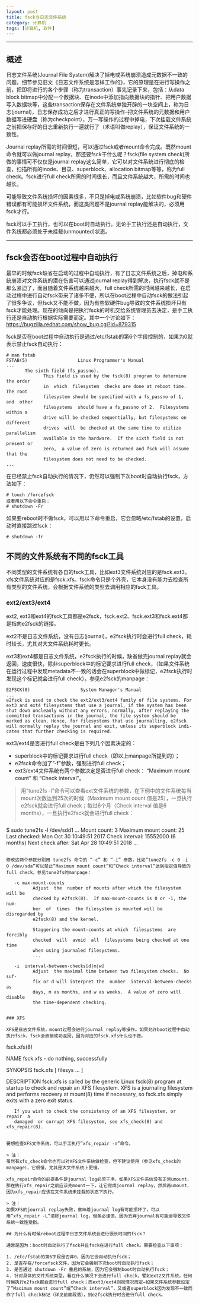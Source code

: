 ```yaml
---
layout: post
title: fsck与日志文件系统
category: 计算机
tags: [计算机, 软件]
---
```



----------
## 概述
日志文件系统(Journal File System)解决了掉电或系统崩溃造成元数据不一致的问题，细节参见旧文《日志文件系统是怎样工作的》，它的原理是在进行写操作之前，把即将进行的各个步骤（称为transaction）事先记录下来，包括：从data block bitmap中分配一个数据块、在inode中添加指向数据块的指针、把用户数据写入数据块等，这些transaction保存在文件系统单独开辟的一块空间上，称为日志(journal)，日志保存成功之后才进行真正的写操作–把文件系统的元数据和用户数据写进硬盘（称为checkpoint），万一写操作的过程中掉电，下次挂载文件系统之前把保存好的日志重新执行一遍就行了（术语叫做replay），保证文件系统的一致性。

Journal replay所需的时间很短，可以通过fsck或者mount命令完成。既然mount命令就可以做journal replay，那还要fsck干什么呢？fsck(file system check)所做的事情可不仅仅是journal replay这么简单，它可以对文件系统进行彻底的检查，扫描所有的inode、目录、superblock、allocation bitmap等等，称为full check。fsck进行full check所需的时间很长，而且文件系统越大，所需的时间也越长。

可能导致文件系统损坏的因素很多，不只是掉电或系统崩溃，比如软件bug和硬件错误都有可能损坏文件系统，而这类问题不是journal replay能解决的，必须用fsck才行。

fsck可以手工执行，也可以在boot时自动执行。无论手工执行还是自动执行，文件系统都必须处于未挂载(unmounted)状态。


----------
## fsck会否在boot过程中自动执行

最早的时候fsck缺省在启动的过程中自动执行，有了日志文件系统之后，掉电和系统崩溃对文件系统的潜在伤害可以通过journal replay得到解决，执行fsck就不是那么紧迫了，而且随着文件系统越来越大，full check所需的时间越来越长，在启动过程中进行自动fsck带来了诸多不便，所以在boot过程中自动fsck的做法引起了很多争议，但fsck又不能不做，因为有些软硬件bug导致的文件系统损坏只有fsck才能处理。现在的倾向是把执行fsck的时机交给系统管理员去决定，是手工执行还是自动执行根据实际需要而定。其中一个讨论如下：
https://bugzilla.redhat.com/show_bug.cgi?id=879315

fsck是否在boot过程中自动执行是通过/etc/fstab的第6个字段控制的，如果为0就表示禁止fsck自动执行：

```
# man fstab
FSTAB(5)                   Linux Programmer's Manual
...
       The sixth field (fs_passno).
              This field is used by the fsck(8) program to determine the order
              in  which  filesystem  checks are done at reboot time.  The root
              filesystem should be specified with a fs_passno of 1, and  other
              filesystems  should have a fs_passno of 2.  Filesystems within a
              drive will be checked sequentially, but filesystems on different
              drives  will  be checked at the same time to utilize parallelism
              available in the hardware.  If the sixth field is not present or
              zero,  a value of zero is returned and fsck will assume that the
              filesystem does not need to be checked.
...
```

在已经禁止fsck自动执行的情况下，仍然可以强制下次boot时自动执行fsck，方法如下：

```
# touch /forcefsck
或者用以下命令重启：
# shutdown -Fr
```

如果要reboot时不做fsck，可以用以下命令重启，它会忽略/etc/fstab的设置，启动时直接跳过fsck：

```
# shutdown -fr
```

## 不同的文件系统有不同的fsck工具

不同类型的文件系统有各自的fsck工具，比如ext3文件系统对应的是fsck.ext3，xfs文件系统对应的是fsck.xfs。fsck命令只是个外壳，它本身没有能力去检查所有类型的文件系统，会根据文件系统的类型去调用相应的fsck工具。

### ext2/ext3/ext4

ext2, ext3和ext4的fsck工具都是e2fsck，fsck.ext2、fsck.ext3和fsck.ext4都是指向e2fsck的链接。

ext2不是日志文件系统，没有日志(journal)，e2fsck执行时会进行full check，耗时较长，尤其对大文件系统耗时更长。

ext3和ext4都是日志文件系统，e2fsck执行的时候，缺省做完journal replay就会返回，速度很快，除非superblock中的标记要求进行full check，（如果文件系统在运行过程中发现metadata不一致的话会在superblock中做标记，e2fsck执行时发现这个标记就会进行full check）。参见e2fsck的manpage：

```
E2FSCK(8)                   System Manager's Manual
...
e2fsck is used to check the ext2/ext3/ext4 family of file systems. For
ext3 and ext4 filesystems that use a journal, if the system has been
shut down uncleanly without any errors, normally, after replaying the
committed transactions in the journal, the file system should be
marked as clean. Hence, for filesystems that use journalling, e2fsck
will normally replay the journal and exit, unless its superblock indi‐
cates that further checking is required.
```

ext3/ext4是否进行full check是由下列几个因素决定的：

- superblock中的标记要求进行full check（即以上manpage所提到的）；
- e2fsck命令加了”-f”参数，强制进行full check；
- ext3/ext4文件系统有两个参数决定是否进行full check：
  “Maximum mount count” 和 “Check interval”。

> 用”tune2fs -l”命令可以查看ext文件系统的参数，在下例中的文件系统每当mount次数达到25次的时候（Maximum mount count 值是25），一旦执行e2fsck就会进行full check；每过6个月（Check interval 值是6 months），一旦执行e2fsck就会进行full check：
>```
$ sudo tune2fs -l /dev/sdd1
...
Mount count:              3
Maximum mount count:      25
Last checked:             Mon Oct 30 10:49:51 2017
Check interval:           15552000 (6 months)
Next check after:         Sat Apr 28 10:49:51 2018
...
```

修改这两个参数分别用 tune2fs 命令的 “-c” 和 “-i” 参数，比如”tune2fs -c 0 -i 0 /dev/sda”可以禁止”Maximum mount count”和”Check interval”达到指定值导致的full check。参见tune2fs的manpage：

```
       -c max-mount-counts
              Adjust  the  number of mounts after which the filesystem will be
              checked by e2fsck(8).  If max-mount-counts is 0 or -1, the  num-
              ber  of  times  the filesystem is mounted will be disregarded by
              e2fsck(8) and the kernel.
              
              Staggering the mount-counts at which  filesystems  are  forcibly
              checked  will  avoid  all  filesystems being checked at one time
              when using journaled filesystems.
              ...
              
       -i  interval-between-checks[d|m|w]
              Adjust  the maximal time between two filesystem checks.  No suf-
              fix or d will interpret the  number  interval-between-checks  as
              days, m as months, and w as weeks.  A value of zero will disable
              the time-dependent checking.
```

### XFS

XFS是日志文件系统，mount过程会进行journal replay等操作。如果允许boot过程中自动执行fsck，fsck会直接成功返回，因为对应的fsck.xfs什么也不做。

```
fsck.xfs(8)

NAME
       fsck.xfs - do nothing, successfully
       
SYNOPSIS
       fsck.xfs [ filesys ... ]
       
DESCRIPTION
       fsck.xfs  is  called by the generic Linux fsck(8) program at startup to
       check and repair an XFS filesystem.  XFS is a journaling filesystem and
       performs  recovery  at  mount(8)  time if necessary, so fsck.xfs simply
       exits with a zero exit status.
       
       If you wish to check the consistency of an XFS filesystem, or repair  a
       damaged  or corrupt XFS filesystem, see xfs_check(8) and xfs_repair(8).
```

要想检查XFS文件系统，可以手工执行”xfs_repair -n”命令。

> 注：
虽然有xfs_check命令也可以对XFS文件系统做检查，但不建议使用（参见xfs_check的manpage），它很慢，尤其是大文件系统上更慢。

xfs_repair命令的前提条件是journal log必须干净，如果XFS文件系统没有正常umount，那在执行xfs_repair之前应该先mount一下，让它完成journal replay，然后再umount，因为xfs_repair应该在文件系统未挂载的状态下执行。

> 注：
如果XFS的journal replay失败，意味着journal log有可能损坏了，可以用”xfs_repair -L”清除journal log，但务必谨慎，因为丢弃journal有可能会导致文件系统一致性受损。

## 为什么有时候reboot过程中日志文件系统会进行很长时间的fsck？

通常是因为：boot时自动执行了fsck并且fsck在进行full check。需要检查以下事项：

1. /etc/fstab的第6字段是否非0，因为它会自动执行fsck；
2. 是否存在/forcefsck文件，因为它会强制下次boot时自动执行fsck；
3. 是否通过 shutdown -Fr 重启的系统，因为它会强制boot时自动执行fsck；
4. 针对具体的文件系统类型，看在什么情况下会进行full check，譬如ext2文件系统，任何时候执行e2fsck都会进行full check；而ext3/ext4则视情况而定–如果文件系统参数设定了”Maximum mount count”或”Check interval”，又或者superblock因为发现不一致而作了full check标记（详见前面段落），则e2fsck执行时会进行full check。

